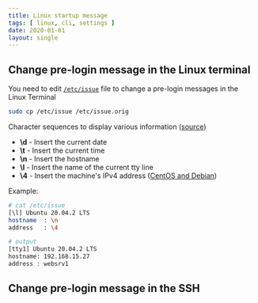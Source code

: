 ```yaml
---
title: Linux startup message
tags: [ linux, cli, settings ]
date: 2020-01-01
layout: single
---
```


## Change pre-login message in the Linux terminal

You need to edit [```/etc/issue```](https://man7.org/linux/man-pages/man5/issue.5.html) file to change a pre-login messages in the Linux Terminal

```bash
sudo cp /etc/issue /etc/issue.orig
```

Character sequences to display various information ([source](http://www.linuxfromscratch.org/blfs/view/svn/postlfs/logon.html))

* **\d** - Insert the current date
* **\t** - Insert the current time
* **\n** - Insert the hostname
* **\l** - Insert the name of the current tty line
* **\4** - Insert the machine's IPv4 address ([CentOS and Debian](https://serverfault.com/a/825582))

Example:

```bash
# cat /etc/issue
[\l] Ubuntu 20.04.2 LTS
hostname  : \n
address   : \4

# output
[tty1] Ubuntu 20.04.2 LTS
hostname: 192.168.15.27
address : websrv1
```


## Change pre-login message in the SSH
